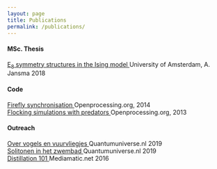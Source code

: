 ```yaml
---
layout: page
title: Publications
permalink: /publications/
---
```


<h4>MSc. Thesis</h4>
<a href="https://esc.fnwi.uva.nl/thesis/centraal/files/f1541951402.pdf" target="_blank"> E<sub>8</sub> symmetry structures in the Ising model </a> University of Amsterdam, A. Jansma 2018

<h4>Code</h4>
<a href="https://www.openprocessing.org/sketch/128903" target="_blank"> Firefly synchronisation </a> Openprocessing.org, 2014 <br>
<a href="https://www.openprocessing.org/sketch/126516" target="_blank"> Flocking simulations with predators </a> Openprocessing.org, 2013

<h4>Outreach</h4>
<a href="https://www.quantumuniverse.nl/over-vogels-en-vuurvliegjes" target="_blank"> Over vogels en vuurvliegjes </a> Quantumuniverse.nl 2019<br>
<a href="https://www.quantumuniverse.nl/solitonen-het-zwembad" target="_blank"> Solitonen in het zwembad </a> Quantumuniverse.nl 2019<br>
<a href="https://www.mediamatic.net/en/page/284175/distillation-101" target="_blank"> Distillation 101 </a> Mediamatic.net 2016


